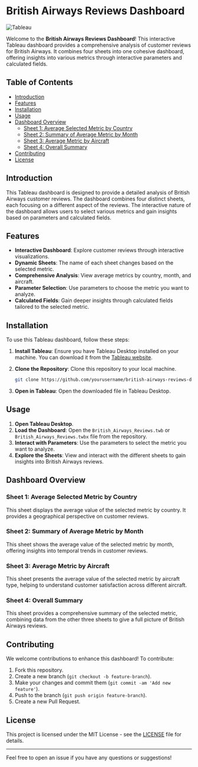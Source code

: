 
# British Airways Reviews Dashboard

![Tableau](https://img.shields.io/badge/Tableau-Dashboard-blue)

Welcome to the **British Airways Reviews Dashboard**! This interactive Tableau dashboard provides a comprehensive analysis of customer reviews for British Airways. It combines four sheets into one cohesive dashboard, offering insights into various metrics through interactive parameters and calculated fields.

## Table of Contents

- [Introduction](#introduction)
- [Features](#features)
- [Installation](#installation)
- [Usage](#usage)
- [Dashboard Overview](#dashboard-overview)
  - [Sheet 1: Average Selected Metric by Country](#sheet-1-average-selected-metric-by-country)
  - [Sheet 2: Summary of Average Metric by Month](#sheet-2-summary-of-average-metric-by-month)
  - [Sheet 3: Average Metric by Aircraft](#sheet-3-average-metric-by-aircraft)
  - [Sheet 4: Overall Summary](#sheet-4-overall-summary)
- [Contributing](#contributing)
- [License](#license)

## Introduction

This Tableau dashboard is designed to provide a detailed analysis of British Airways customer reviews. The dashboard combines four distinct sheets, each focusing on a different aspect of the reviews. The interactive nature of the dashboard allows users to select various metrics and gain insights based on parameters and calculated fields.

## Features

- **Interactive Dashboard**: Explore customer reviews through interactive visualizations.
- **Dynamic Sheets**: The name of each sheet changes based on the selected metric.
- **Comprehensive Analysis**: View average metrics by country, month, and aircraft.
- **Parameter Selection**: Use parameters to choose the metric you want to analyze.
- **Calculated Fields**: Gain deeper insights through calculated fields tailored to the selected metric.

## Installation

To use this Tableau dashboard, follow these steps:

1. **Install Tableau**: Ensure you have Tableau Desktop installed on your machine. You can download it from the [Tableau website](https://www.tableau.com/products/desktop).

2. **Clone the Repository**: Clone this repository to your local machine.

    ```bash
    git clone https://github.com/yourusername/british-airways-reviews-dashboard.git
    ```

3. **Open in Tableau**: Open the downloaded file in Tableau Desktop.

## Usage

1. **Open Tableau Desktop**.
2. **Load the Dashboard**: Open the `British_Airways_Reviews.twb` or `British_Airways_Reviews.twbx` file from the repository.
3. **Interact with Parameters**: Use the parameters to select the metric you want to analyze.
4. **Explore the Sheets**: View and interact with the different sheets to gain insights into British Airways reviews.

## Dashboard Overview

### Sheet 1: Average Selected Metric by Country

This sheet displays the average value of the selected metric by country. It provides a geographical perspective on customer reviews.

### Sheet 2: Summary of Average Metric by Month

This sheet shows the average value of the selected metric by month, offering insights into temporal trends in customer reviews.

### Sheet 3: Average Metric by Aircraft

This sheet presents the average value of the selected metric by aircraft type, helping to understand customer satisfaction across different aircraft.

### Sheet 4: Overall Summary

This sheet provides a comprehensive summary of the selected metric, combining data from the other three sheets to give a full picture of British Airways reviews.

## Contributing

We welcome contributions to enhance this dashboard! To contribute:

1. Fork this repository.
2. Create a new branch (`git checkout -b feature-branch`).
3. Make your changes and commit them (`git commit -am 'Add new feature'`).
4. Push to the branch (`git push origin feature-branch`).
5. Create a new Pull Request.

## License

This project is licensed under the MIT License - see the [LICENSE](LICENSE) file for details.

---

Feel free to open an issue if you have any questions or suggestions!

